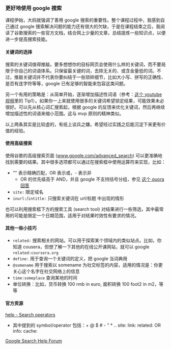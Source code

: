 ### 更好地使用 google 搜索

课程伊始，大妈就强调了善用 google 搜索的重要性。整个课程过程中，我感到自己通过 google 搜索解决问题的能力还有很大的欠缺，于是在课程结束之后，我阅读了谷歌搜索的一些官方文档，结合网上少量的文章，总结提炼一些知识点，以便进一步提高搜索技能。

#### 关键词的选择

搜索的关键词值得推敲。要多想想你的目标网页会使用什么样的关键词，而不要局限于你自己的词语体系。只保留最关键的词，去除无关的、或含金量低的词。不过，推敲关键词并不代表你要纠结于一些琐碎细节，比如大小写、拼写的正确性、是否有连字符等等，google 已有足够的智能来包容这类问题。

另一个有用的策略是：从简单开始，逐渐增加描述性词语（参考：[这个 youtube 视频](https://www.youtube.com/watch?v=oIMTM168BK8)里的 Tip1）。如果你一上来就使用很多的关键词希望锁定结果，可能效果未必很好。可以先从核心词汇搜索起，根据 google 的反馈来优化关键词，然后再继续增加描述性的词语来缩小范围。这与 mvp 原则的精神类似。

以上两条其实是比较虚的，有纸上谈兵之嫌。希望经过实践之后能沉淀下来更有价值的经验。

#### 使用高级搜索

使用谷歌的高级搜索页面 (www.google.com/advanced_search) 可以更准确地找到需要的结果。其中很多选项都可以通过在搜索框中使用运算符来实现，比如：
* "" 表示精确匹配，OR 表示或，- 表示非
    * OR 的优先级高于 AND，并且 google 不支持括号分组，参见 [这个 quora 回答](https://www.quora.com/Google-does-not-support-full-Boolean-logic-no-parenthesis-operator-Does-that-mean-a-OR-b-c-OR-d-will-always-yield-search-result-that-includes-b-c-because-Google-recognizes-it-as-a-OR-b-AND-c-OR-d/answer/Jeremy-Hoffman)
* `site:` 限定域名
* `inurl:`/`intitle:` 只搜索关键词在 url/标题 中出现的情形

也可以利用搜索框下方的搜索工具 (search tool) 对结果进行一些筛选，其中最常用的可能是限定一个日期范围，适用于对结果时效性有要求的情况。

#### 其他一些小技巧

* `related:` 搜索相关的网站。可以用于探索某个领域内的类似站点。比如，你知道 cousera，但想了解一下其他的在线公开课网站，就可以 google `related:coursera.org`
* `define:` 用于查询一个关键词的定义，把 google 当词典用
* `@somename` 用于搜索以 somename 为社交标签的内容，适用的情况是：你更关心这个名字在社交网络上的信息
* `time:someplace` 查询某地的时间
* 单位转换：比如，货币转换 100 rmb in euro, 面积转换 100 foot2 in m2，等等

#### 官方资源

[help - Search operators](https://support.google.com/websearch/answer/2466433?hl=en-TW&ref_topic=3081620)
- 其中提到的 symbol/operator 包括：+ @ $ # - " * .. site: link: related: OR info: cache:

[Google Search Help Forum](https://productforums.google.com/forum/#!forum/websearch)